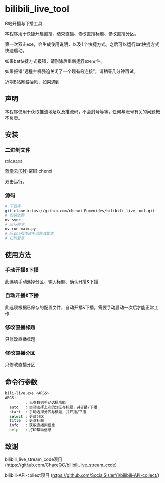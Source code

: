 # bilibili_live_tool
B站开播与下播工具

本程序用于快捷开启直播、结束直播、修改直播标题、修改直播分区。

第一次双击exe，会生成使用说明，以及4个快捷方式。之后可以运行bat快捷方式快速启动。

如果bat快捷方式报错，请删除后重新运行exe文件。

如果报错“远程主机强迫关闭了一个现有的连接”，请稍等几分钟再试。

近期B站网络抽风，如果遇到

## 声明

本程序仅用于获取推流地址以及推流码，不会封号等等，任何与账号有关的问题概不负责。

## 安装

### 二进制文件

[releases](https://github.com/chenxi-Eumenides/bilibili_live_tool/releases/latest)

[蓝奏云(CN)](https://wwzt.lanzoul.com/b00zxtbjrg)  密码:chenxi

双击运行。

### 源码

```bash
# 下载库
git clone https://github.com/chenxi-Eumenides/bilibili_live_tool.git
# 安装依赖
uv sync
# 运行脚本
uv run main.py
# alpha版本请手动修改脚本
# 扫码登录
```

## 使用方法

### 手动开播&下播
此选项手动选择分区、输入标题、确认开播&下播

### 自动开播&下播
此选项根据已保存的配置文件，自动开播&下播。需要手动启动一次后才能正常工作

### 修改直播标题
只修改直播标题

### 修改直播分区
只修改直播分区

## 命令行参数
```bash
bili-live.exe <ARGS>
ARGS:
         : 无参数则手动选择功能
  auto   : 自动选择上次的分区与标题，并开播/下播
  start  : 手动选择分区与标题，并开播/下播
  select : 更改分区
  title  : 更改标题
  info   : 获取直播间信息
  help   : 打印帮助信息
```

## 致谢

bilibili_live_stream_code项目 (https://github.com/ChaceQC/bilibili_live_stream_code)

bilibili-API-collect项目 (https://github.com/SocialSisterYi/bilibili-API-collect/)

